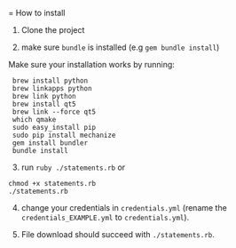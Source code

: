 = How to install

1) Clone the project

2) make sure `bundle` is installed (e.g `gem bundle install`)

Make sure your installation works by running:

     brew install python
     brew linkapps python
     brew link python
     brew install qt5
     brew link --force qt5
     which qmake
     sudo easy_install pip
     sudo pip install mechanize
     gem install bundler
     bundle install


3) run `ruby ./statements.rb`
or
````
chmod +x statements.rb
./statements.rb
````

4) change your credentials in `credentials.yml` (rename the `credentials_EXAMPLE.yml` to `credentials.yml`).

5) File download should succeed with `./statements.rb`.

